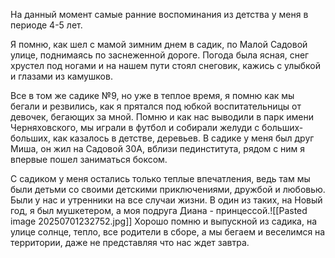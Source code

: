 На данный момент самые ранние воспоминания из детства у меня в периоде 4-5 лет. 

Я помню, как шел с мамой зимним днем в садик, по Малой Садовой улице, поднимаясь по заснеженной дороге. Погода была ясная, снег хрустел под ногами и на нашем пути стоял снеговик, кажись с улыбкой и глазами из камушков. 

Все в том же садике №9, но уже в теплое время, я помню как мы бегали и резвились, как я прятался под юбкой воспитательницы от девочек, бегающих за мной. Помню и как нас выводили в парк имени Черняховского, мы играли в футбол и собирали желуди с больших-больших, как казалось в детстве, деревьев. В садике у меня был друг Миша, он жил на Садовой 30А, вблизи пединститута, рядом с ним я впервые пошел заниматься боксом. 

С садиком у меня остались только теплые впечатления, ведь там мы были детьми со своими детскими приключениями, дружбой и любовью. Были у нас и утренники на все случаи жизни. В один из таких, на Новый год, я был мушкетером, а моя подруга Диана - принцессой.![[Pasted image 20250701232752.jpg]]
Хорошо помню и выпускной из садика, на улице солнце, тепло, все родители в сборе, а мы бегаем и веселимся на территории, даже не представляя что нас ждет завтра.